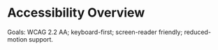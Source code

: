 # Accessibility Overview
Goals: WCAG 2.2 AA; keyboard-first; screen-reader friendly; reduced-motion support.

